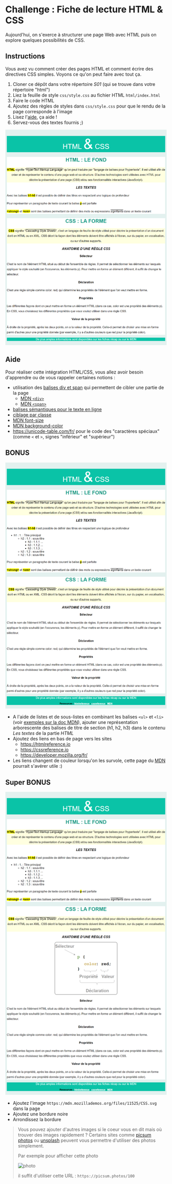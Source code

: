 # Challenge : Fiche de lecture HTML & CSS

Aujourd'hui, on s'exerce à structurer une page Web avec HTML puis on explore quelques possibilités de CSS.

## Instructions

Vous avez vu comment créer des pages HTML et comment écrire des directives CSS simples. Voyons ce qu'on peut faire avec tout ça.

1. Cloner ce dépôt dans votre répertoire _S01_ (qui se trouve dans votre répertoire "html")
2. Liez la feuille de style `css/style.css` au fichier HTML `html/index.html`
3. Faire le code HTML
4. Ajoutez des règles de styles dans `css/style.css` pour que le rendu de la page corresponde à l'image
5. Lisez l'[aide](#aide), ça aide !
6. Servez-vous des textes fournis ;)

![resultat](resultat.png)

## Aide

Pour réaliser cette intégration HTML/CSS, vous allez avoir besoin d'apprendre ou de vous rappeler certaines notions :

- utilisation des [balises div et span](https://kourou.oclock.io/ressources/fiche-recap/structrure-et-semantique/#s%c3%a9mantique-oui-mais-pas-que) qui permettent de cibler une partie de la page
  - [MDN `<div>`](https://developer.mozilla.org/fr/docs/Web/HTML/Element/div)
  - [MDN `<span>`](https://developer.mozilla.org/fr/docs/Web/HTML/Element/span)
- [balises sémantiques pour le texte en ligne](https://developer.mozilla.org/fr/docs/Web/HTML/Element#s%C3%A9mantique_du_texte_en_ligne)
- [ciblage par classe](https://kourou.oclock.io/ressources/fiche-recap/la-syntaxe-css/#classes)
- [MDN font-size](https://developer.mozilla.org/fr/docs/Web/CSS/font-size)
- [MDN background-color](https://developer.mozilla.org/fr/docs/Web/CSS/background-color)
- https://unicode-table.com/fr/ pour le code des "caractères spéciaux" (comme `<` et `>`, signes "inférieur" et "supérieur")

## BONUS

![resultat super bonus](resultat-bonus.png)

- A l'aide de listes et de sous-listes en combinant les balises `<ul>` et `<li>` (voir [exemples sur la doc MDN](https://developer.mozilla.org/fr/docs/Web/HTML/Element/ul)), ajouter une représentation arborescente des balises de titre de section (h1, h2, h3) dans le contenu _Les textes_ de la partie _HTML_
- Ajoutez des liens en bas de page vers les sites
  - https://htmlreference.io
  - https://cssreference.io
  - https://developer.mozilla.org/fr/
- Les liens changent de couleur lorsqu'on les survole, cette page du [MDN](https://developer.mozilla.org/fr/docs/Web/CSS/:hover) pourrait s'avérer utile :)


## Super BONUS

![resultat super bonus](resultat-super-bonus.png)

- Ajoutez l'image `https://mdn.mozillademos.org/files/11525/CSS.svg` dans la page
- Ajoutez une bordure noire
- Arrondissez la bordure


> Vous pouvez ajouter d'autres images si le coeur vous en dit mais où trouver des images rapidement ? Certains sites comme [picsum photos](https://picsum.photos/) ou [unsplash](https://source.unsplash.com/) peuvent vous permettre d'utiliser des photos simplement.
>
> Par exemple pour afficher cette photo
>
> ![photo](https://picsum.photos/100)
>
> il suffit d'utiliser cette URL : `https://picsum.photos/100`
